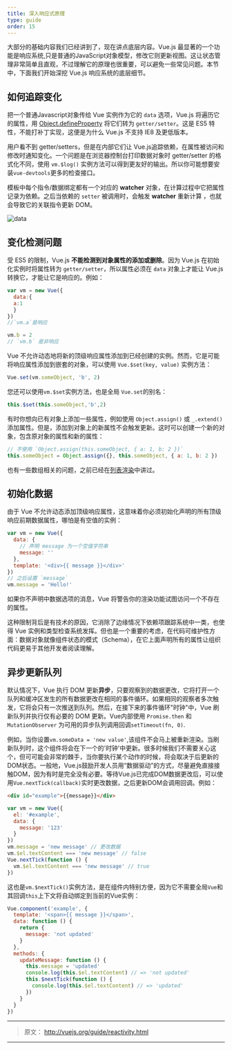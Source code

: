 ```yaml
---
title: 深入响应式原理
type: guide
order: 15
---
```


大部分的基础内容我们已经讲到了，现在讲点底层内容。Vue.js 最显著的一个功能是响应系统,只是普通的JavaScript对象模型，修改它则更新视图。这让状态管理非常简单且直观，不过理解它的原理也很重要，可以避免一些常见问题。本节中，下面我们开始深挖 Vue.js 响应系统的底层细节。

## 如何追踪变化

把一个普通Javascript对象传给 Vue 实例作为它的 `data` 选项，Vue.js 将遍历它的属性，用 [Object.defineProperty](https://developer.mozilla.org/en-US/docs/Web/JavaScript/Reference/Global_Objects/Object/defineProperty) 将它们转为 `getter/setter`。这是 ES5 特性，不能打补丁实现，这便是为什么 Vue.js 不支持 IE8 及更低版本。

用户看不到 getter/setters，但是在内部它们让 Vue.js追踪依赖，在属性被访问和修改时通知变化。一个问题是在浏览器控制台打印数据对象时 getter/setter 的格式化不同，使用 `vm.$log()` 实例方法可以得到更友好的输出。所以你可能想要安装`vue-devtools`更多的检查接口。

模板中每个指令/数据绑定都有一个对应的 **watcher** 对象，在计算过程中它把属性记录为依赖。之后当依赖的 `setter` 被调用时，会触发 **watcher** 重新计算 ，也就会导致它的关联指令更新 DOM。

![data](/images/data.png)

## 变化检测问题

受 ES5 的限制，Vue.js **不能检测到对象属性的添加或删除**。因为 Vue.js 在初始化实例时将属性转为 `getter/setter`，所以属性必须在 `data` 对象上才能让 Vue.js 转换它，才能让它是响应的。例如：

``` js
var vm = new Vue({
  data:{
  a:1
  }
})
//`vm.a`是响应

vm.b = 2
// `vm.b` 是非响应
```

Vue 不允许动态地将新的顶级响应属性添加到已经创建的实例。然而，它是可能将响应属性添加到嵌套的对象，可以使用 `Vue.$set(key, value)` 实例方法：

``` js
Vue.set(vm.someObject, 'b', 2)

```
您还可以使用`vm.$set`实例方法，也是全局 `Vue.set`的别名：
```js
this.$set(this.someObject,'b',2)
```

有时你想向已有对象上添加一些属性，例如使用 `Object.assign()` 或 `_.extend()`添加属性。但是，添加到对象上的新属性不会触发更新。这时可以创建一个新的对象，包含原对象的属性和新的属性：

``` js
// 不使用 `Object.assign(this.someObject, { a: 1, b: 2 })`
this.someObject = Object.assign({}, this.someObject, { a: 1, b: 2 })
```

也有一些数组相关的问题，之前已经在[列表渲染](/guide/list.html#Caveats)中讲过。

## 初始化数据

由于 Vue 不允许动态添加顶级响应属性，这意味着你必须初始化声明的所有顶级响应前期数据属性，哪怕是有空值的实例：
``` js
var vm = new Vue({
  data: {
    // 声明 message 为一个空值字符串
    message: ''
  },
  template: '<div>{{ message }}</div>'
})
// 之后设置 `message` 
vm.message = 'Hello!'
```

如果你不声明中数据选项的消息，Vue 将警告你的渲染功能试图访问一个不存在的属性。

这种限制背后是有技术的原因，它消除了边缘情况下依赖项跟踪系统中一类，也使得 Vue 实例和类型检查系统发挥。但也是一个重要的考虑，在代码可维护性方面：数据对象就像组件状态的模式（Schema），在它上面声明所有的属性让组织代码更易于其他开发者阅读理解。

## 异步更新队列

默认情况下，Vue 执行 DOM 更新**异步**，只要观察到的数据更改，它将打开一个队列和缓冲区发生的所有数据更改在相同的事件循环。如果相同的观察者多次触发，它将会只有一次推送到队列。然后，在接下来的事件循环"时钟"中，Vue 刷新队列并执行仅有必要的 DOM 更新。Vue内部使用 `Promise.then` 和 `MutationObserver` 为可用的异步队列调用回调`setTimeout(fn, 0)`.

例如，当你设置`vm.someData = 'new value'`,该组件不会马上被重新渲染。当刷新队列时，这个组件将会在下一个的'时钟'中更新。很多时候我们不需要关心这个，但可可能会非常的棘手，当你要执行某个动作的时候，将会取决于后更新的DOM状态。一般地，Vue.js鼓励开发人员用“数据驱动”的方式，尽量避免直接接触DOM，因为有时是完全没有必要。等待Vue.js已完成DOM数据更改后，可以使用`Vue.nextTick(callback)`实时更改数据，之后更新DOM会调用回调。例如：

```html
<div id="example">{{message}}</div>
```
``` js
var vm = new Vue({
  el: '#example',
  data: {
    message: '123'
  }
})
vm.message = 'new message' // 更改数据
vm.$el.textContent === 'new message' // false
Vue.nextTick(function () {
  vm.$el.textContent === 'new message' // true
})
```
这也是`vm.$nextTick()`实例方法，是在组件内特别方便，因为它不需要全局`Vue`和其回调`this`上下文将自动绑定到当前的Vue实例：
``` js
Vue.component('example', {
  template: '<span>{{ message }}</span>',
  data: function () {
    return {
      message: 'not updated'
    }
  },
  methods: {
    updateMessage: function () {
      this.message = 'updated'
      console.log(this.$el.textContent) // => 'not updated'
      this.$nextTick(function () {
        console.log(this.$el.textContent) // => 'updated'
      })
    }
  }
})
```

***

> 原文： http://vuejs.org/guide/reactivity.html

***
